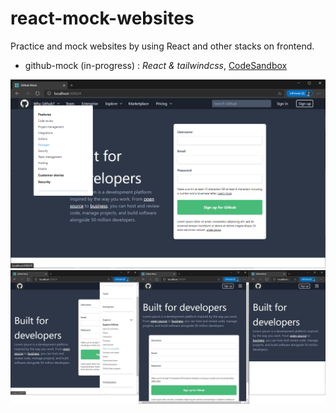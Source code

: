 # react-mock-websites

Practice and mock websites by using React and other stacks on frontend.

- github-mock (in-progress) : _React & tailwindcss_, [CodeSandbox](https://codesandbox.io/s/github-mock-6v68q)

![](./screenshots/github-mock/1.png)
![](./screenshots/github-mock/4.jpg)
